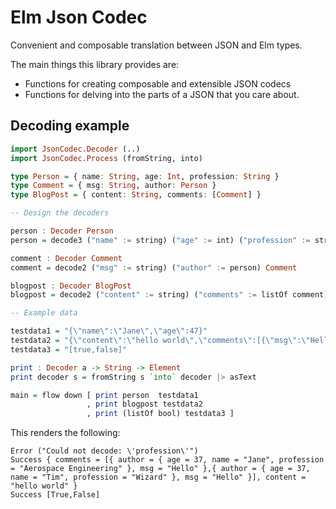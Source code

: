 # Elm Json Codec

Convenient and composable translation between JSON and Elm types.

The main things this library provides are: 

* Functions for creating composable and extensible JSON codecs
* Functions for delving into the parts of a JSON that you care about.

## Decoding example

```haskell
import JsonCodec.Decoder (..)
import JsonCodec.Process (fromString, into)

type Person = { name: String, age: Int, profession: String }
type Comment = { msg: String, author: Person }
type BlogPost = { content: String, comments: [Comment] }

-- Design the decoders

person : Decoder Person
person = decode3 ("name" := string) ("age" := int) ("profession" := string) Person

comment : Decoder Comment
comment = decode2 ("msg" := string) ("author" := person) Comment

blogpost : Decoder BlogPost
blogpost = decode2 ("content" := string) ("comments" := listOf comment) BlogPost

-- Example data

testdata1 = "{\"name\":\"Jane\",\"age\":47}"
testdata2 = "{\"content\":\"hello world\",\"comments\":[{\"msg\":\"Hello\",\"author\":{\"name\":\"Jane\",\"age\":37,\"profession\":\"Aerospace Engineering\"}},{\"msg\":\"Hello\",\"author\":{\"name\":\"Tim\",\"age\":37,\"profession\":\"Wizard\"}}]}"
testdata3 = "[true,false]"

print : Decoder a -> String -> Element
print decoder s = fromString s `into` decoder |> asText

main = flow down [ print person  testdata1    
                 , print blogpost testdata2
                 , print (listOf bool) testdata3 ]
```

This renders the following:

    Error ("Could not decode: \'profession\'")
    Success { comments = [{ author = { age = 37, name = "Jane", profession = "Aerospace Engineering" }, msg = "Hello" },{ author = { age = 37, name = "Tim", profession = "Wizard" }, msg = "Hello" }], content = "hello world" }
    Success [True,False]
